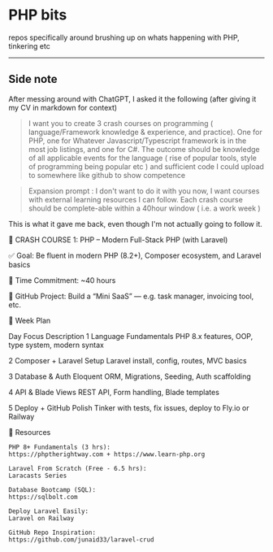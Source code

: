 # PHP bits

repos specifically around brushing up on whats happening with PHP, tinkering etc

---

## Side note

After messing around with ChatGPT, I asked it the following (after giving it my CV in markdown for context)

>  I want you to create 3 crash courses on programming ( language/Framework knowledge & experience, and practice). One for PHP, one for Whatever Javascript/Typescript framework is in the most job listings, and one for C#. The outcome should be knowledge of all applicable events for the language ( rise of popular tools, style of programming being popular etc ) and sufficient code I could upload to somewhere like github to show competence

>Expansion prompt : I don't want to do it with you now, I want courses with external learning resources I can follow. Each crash course should be complete-able within a 40hour window ( i.e. a work week )

This is what it gave me back, even though I'm not actually going to follow it.


🚀 CRASH COURSE 1: PHP – Modern Full-Stack PHP (with Laravel)

✅ Goal: Be fluent in modern PHP (8.2+), Composer ecosystem, and Laravel basics

📅 Time Commitment: ~40 hours

📂 GitHub Project: Build a “Mini SaaS” — e.g. task manager, invoicing tool, etc.

🧭 Week Plan

Day	Focus	Description
1	Language Fundamentals	PHP 8.x features, OOP, type system, modern syntax

2	Composer + Laravel Setup	Laravel install, config, routes, MVC basics

3	Database & Auth	Eloquent ORM, Migrations, Seeding, Auth scaffolding

4	API & Blade Views	REST API, Form handling, Blade templates

5	Deploy + GitHub Polish	Tinker with tests, fix issues, deploy to Fly.io or Railway

🧠 Resources

    PHP 8+ Fundamentals (3 hrs):
    https://phptherightway.com + https://www.learn-php.org

    Laravel From Scratch (Free - 6.5 hrs):
    Laracasts Series

    Database Bootcamp (SQL):
    https://sqlbolt.com

    Deploy Laravel Easily:
    Laravel on Railway

    GitHub Repo Inspiration:
    https://github.com/junaid33/laravel-crud